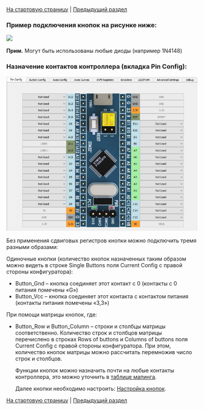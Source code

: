 [На стартовую страницу](../README.md) | [Предыдущий раздел](Подключение-кнопок.md)

### Пример подключения кнопок на рисунке ниже:

![](../images/K1.jpg)

**Прим.** Могут быть использованы любые диоды (например 1N4148)

### Назначение контактов контроллера (вкладка Pin Config): 

![](../images/K2.jpg)

Без применения сдвиговых регистров кнопки можно подключить тремя разными образами: 

Одиночные кнопки (количество кнопок назначенных таким образом можно видеть в строке Single Buttons поля Current Config с правой стороны конфигуратора):
* Button_Gnd – кнопка соединяет этот контакт с 0 (контакты с 0 питания помечены «G»)
* Button_Vcc – кнопка соединяет этот контакта с контактом питания (контакты питания помечены «3,3»)

При помощи матрицы кнопок, где:

* Button_Row и Button_Column – строки и столбцы матрицы соответственно. Количество строк и столбцов матрицы перечислено в строках Rows of buttons и Columns of buttons поля Current Config с правой стороны конфигуратора. При этом, количество кнопок матрицы можно рассчитать перемножив число строк и столбцов.

  Функции кнопок можно назначить почти на любые контакты контроллера, это можно уточнить в [таблице мапинга](Таблица-мапинга.md).
  
  Далее кнопки необходимо настроить: [Настройка кнопок](Настройка-кнопок.md).

[На стартовую страницу](../README.md) | [Предыдущий раздел](Подключение-кнопок.md)


